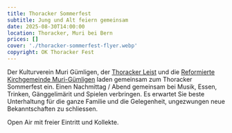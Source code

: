 ```yaml
---
title: Thoracker Sommerfest
subtitle: Jung und Alt feiern gemeinsam
date: 2025-08-30T14:00:00
location: Thoracker, Muri bei Bern
prices: []
cover: './thoracker-sommerfest-flyer.webp'
copyright: OK Thoracker Fest
---
```


Der Kulturverein Muri Gümligen, der [Thoracker Leist](https://www.thoracker-leist.ch/) und die [Reformierte Kirchgemeinde Muri-Gümligen](https://www.rkmg.ch/) laden gemeinsam zum Thoracker Sommerfest ein. Einen Nachmittag / Abend gemeinsam bei Musik, Essen, Trinken, Gänggelimärit und Spielen verbringen. Es erwartet Sie beste Unterhaltung für die ganze Familie und die Gelegenheit, ungezwungen neue Bekanntschaften zu schliessen.

Open Air mit freier Eintritt und Kollekte.
